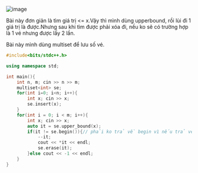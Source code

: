![image](https://github.com/Llam-a/Practice_Cpp/assets/115911041/702d884e-a5d5-42e4-99bc-53176f7659e2)

Bài này đơn giản là tìm giá trị <= x.Vậy thì mình dùng upperbound, rồi lùi đi 1 giá trị là được.Nhưng sau khi tìm được phải xóa đi, nếu ko sẽ có trường hợp là 1 vé nhưng được lấy 2 lần.

Bài này mình dùng multiset để lưu số vé.

```cpp
#include<bits/stdc++.h>

using namespace std;

int main(){
    int n, m; cin >> n >> m;
    multiset<int> se;
    for(int i=0; i<n; i++){
        int x; cin >> x;
        se.insert(x);
    }
    for(int i = 0; i < m; i++){
        int x; cin >> x;
        auto it = se.upper_bound(x);
        if(it != se.begin()){// phải ko trả về begin vì nếu trả về begin thì lùi giá trị sẽ ko được, còn với trả về end thì ta lùi giá trị vẫn bình thường
            --it;
            cout << *it << endl;
            se.erase(it);
        }else cout << -1 << endl;
    }
}
```
